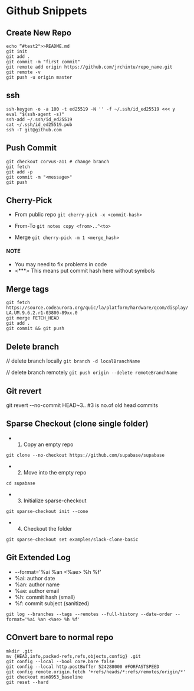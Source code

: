 # Github Snippets

## Create New Repo
```
echo “#test2">>README.md
git init
git add .
git commit -m "first commit"
git remote add origin https://github.com/jrchintu/repo_name.git
git remote -v
git push -u origin master
```

## ssh
```
ssh-keygen -o -a 100 -t ed25519 -N '' -f ~/.ssh/id_ed25519 <<< y
eval "$(ssh-agent -s)"
ssh-add ~/.ssh/id_ed25519
cat ~/.ssh/id_ed25519.pub
ssh -T git@github.com
```

## Push Commit
```
git checkout corvus-a11 # change branch
git fetch
git add -p
git commit -m "<message>" 
git push
```

## Cherry-Pick
- From public repo
`git cherry-pick -x <commit-hash>`

- From-To
`git notes copy <from>..^<to>`

- Merge
`git cherry-pick -m 1 <merge_hash>`

#### NOTE 
- You may need to fix problems in code
- <***> This means put commit hash here without symbols 

## Merge tags
```
git fetch https://source.codeaurora.org/quic/la/platform/hardware/qcom/display/ LA.UM.9.6.2.r1-03800-89xx.0
git merge FETCH_HEAD
git add .
git commit && git push
```

## Delete branch
// delete branch locally
`git branch -d localBranchName`

// delete branch remotely
`git push origin --delete remoteBranchName`

## Git revert
git revert --no-commit HEAD~3.. #3 is no.of old head commits

## Sparse Checkout (clone single folder)
- 1. Copy an empty repo
```
git clone --no-checkout https://github.com/supabase/supabase
```
- 2. Move into the empty repo
```
cd supabase
```
- 3. Initialize sparse-checkout
```
git sparse-checkout init --cone
```
- 4. Checkout the folder
```
git sparse-checkout set examples/slack-clone-basic
```

## Git Extended Log

- --format='%ai %an <%ae> %h %f'
- %ai: author date
- %an: author name
- %ae: author email
- %h: commit hash (small)
- %f: commit subject (sanitized)

```
git log --branches --tags --remotes --full-history --date-order --format='%ai %an <%ae> %h %f'
```
## COnvert bare to normal repo
```
mkdir .git
mv {HEAD,info,packed-refs,refs,objects,config} .git
git config --local --bool core.bare false
git config --local http.postBuffer 524288000 #FORFASTSPEED
git config remote.origin.fetch '+refs/heads/*:refs/remotes/origin/*'
git checkout msm8953_baseline
git reset --hard
```

